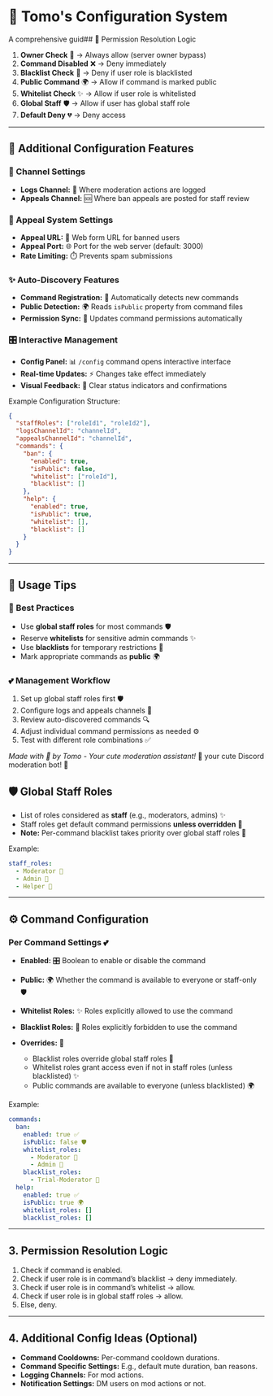 # 🌸 Tomo's Configuration System

A comprehensive guid## 🎯 Permission Resolution Logic

1. **Owner Check** 👑 → Always allow (server owner bypass)
2. **Command Disabled** ❌ → Deny immediately  
3. **Blacklist Check** 🚫 → Deny if user role is blacklisted
4. **Public Command** 🌍 → Allow if command is marked public
5. **Whitelist Check** ✨ → Allow if user role is whitelisted
6. **Global Staff** 🛡️ → Allow if user has global staff role
7. **Default Deny** 💔 → Deny access

---

## 💖 Additional Configuration Features

### 🎀 Channel Settings
* **Logs Channel:** 📝 Where moderation actions are logged
* **Appeals Channel:** 🆘 Where ban appeals are posted for staff review

### 🌸 Appeal System Settings
* **Appeal URL:** 🔗 Web form URL for banned users
* **Appeal Port:** 🌐 Port for the web server (default: 3000)
* **Rate Limiting:** ⏱️ Prevents spam submissions

### ✨ Auto-Discovery Features
* **Command Registration:** 🔄 Automatically detects new commands
* **Public Detection:** 🌍 Reads `isPublic` property from command files
* **Permission Sync:** 🔧 Updates command permissions automatically

### 🎛️ Interactive Management
* **Config Panel:** 📊 `/config` command opens interactive interface
* **Real-time Updates:** ⚡ Changes take effect immediately
* **Visual Feedback:** 👀 Clear status indicators and confirmations

Example Configuration Structure:

```json
{
  "staffRoles": ["roleId1", "roleId2"],
  "logsChannelId": "channelId",
  "appealsChannelId": "channelId", 
  "commands": {
    "ban": {
      "enabled": true,
      "isPublic": false,
      "whitelist": ["roleId"],
      "blacklist": []
    },
    "help": {
      "enabled": true,
      "isPublic": true,
      "whitelist": [],
      "blacklist": []
    }
  }
}
```

---

## 🌟 Usage Tips

### 🎀 Best Practices
* Use **global staff roles** for most commands 🛡️
* Reserve **whitelists** for sensitive admin commands ✨
* Use **blacklists** for temporary restrictions 🚫
* Mark appropriate commands as **public** 🌍

### 💕 Management Workflow
1. Set up global staff roles first 🛡️
2. Configure logs and appeals channels 📝
3. Review auto-discovered commands 🔍
4. Adjust individual command permissions as needed ⚙️
5. Test with different role combinations ✅

*Made with 💖 by Tomo - Your cute moderation assistant!* 🌸 your cute Discord moderation bot! 💖

## 🛡️ Global Staff Roles

* List of roles considered as **staff** (e.g., moderators, admins) ✨
* Staff roles get default command permissions **unless overridden** 🎀
* **Note:** Per-command blacklist takes priority over global staff roles 🚫

Example:

```yaml
staff_roles:
  - Moderator 🔨
  - Admin 👑
  - Helper 💝
```

---

## ⚙️ Command Configuration

### Per Command Settings 💕

* **Enabled:** 🎛️ Boolean to enable or disable the command
* **Public:** 🌍 Whether the command is available to everyone or staff-only 🛡️
* **Whitelist Roles:** ✨ Roles explicitly allowed to use the command
* **Blacklist Roles:** 🚫 Roles explicitly forbidden to use the command
* **Overrides:** 🎯

  * Blacklist roles override global staff roles 🚫
  * Whitelist roles grant access even if not in staff roles (unless blacklisted) ✨
  * Public commands are available to everyone (unless blacklisted) 🌍

Example:

```yaml
commands:
  ban:
    enabled: true ✅
    isPublic: false 🛡️
    whitelist_roles:
      - Moderator 🔨
      - Admin 👑
    blacklist_roles:
      - Trial-Moderator 🚫
  help:
    enabled: true ✅
    isPublic: true 🌍
    whitelist_roles: []
    blacklist_roles: []
```

---

## 3. Permission Resolution Logic

1. Check if command is enabled.
2. Check if user role is in command’s blacklist → deny immediately.
3. Check if user role is in command’s whitelist → allow.
4. Check if user role is in global staff roles → allow.
5. Else, deny.

---

## 4. Additional Config Ideas (Optional)

* **Command Cooldowns:** Per-command cooldown durations.
* **Command Specific Settings:** E.g., default mute duration, ban reasons.
* **Logging Channels:** For mod actions.
* **Notification Settings:** DM users on mod actions or not.
